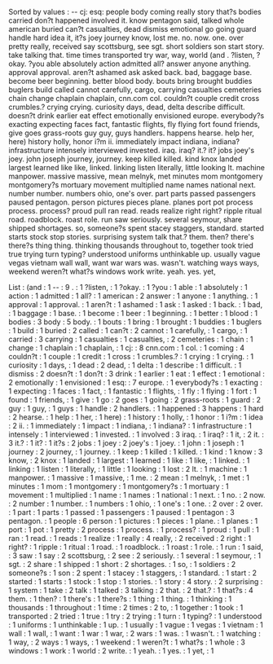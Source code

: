 Sorted by values :
-- cj: esq: people body coming really story that?s bodies carried don?t happened involved it. know pentagon said, talked whole american buried can?t casualties, dead dismiss emotional go going guard handle hard idea it, it?s joey journey know, lost me. no. now. one. over pretty really, received say scottsburg, see sgt. short soldiers son start story. take talking that. time times transported try war, way, world (and . ?listen, ?okay. ?you able absolutely action admitted all? answer anyone anything. approval approval. aren?t ashamed ask asked back. bad, baggage base. become beer beginning. better blood body. bouts bring brought buddies buglers build called cannot carefully, cargo, carrying casualties cemeteries chain change chaplain chaplain, cnn.com col. couldn?t couple credit cross crumbles.? crying crying. curiosity days, dead, delta describe difficult. doesn?t drink earlier eat effect emotionally envisioned europe. everybody?s exacting expecting faces fact, fantastic flights, fly flying fort found friends, give goes grass-roots guy guy, guys handlers. happens hearse. help her, here) history holly, honor i?m ii. immediately impact indiana, indiana? infrastructure intensely interviewed invested. iraq. iraq? it.? it? jobs joey's joey. john joseph journey, journey. keep killed killed. kind knox landed largest learned like like, linked. linking listen literally, little looking lt. machine manpower. massive massive, mean melnyk, met minutes mom montgomery montgomery?s mortuary movement multiplied name names national next. number number. numbers ohio, one's over. part parts passed passengers paused pentagon. person pictures pieces plane. planes port pot process process. process? proud pull ran read. reads realize right right? ripple ritual road. roadblock. roast role. run saw seriously. several seymour, share shipped shortages. so, someone?s spent stacey staggers, standard. started starts stock stop stories. surprising system talk that.? them. then? there's there?s thing thing. thinking thousands throughout to, together took tried true trying turn typing? understood uniforms unthinkable up. usually vague vegas vietnam wall wall, want war wars was. wasn't. watching ways ways, weekend weren?t what?s windows work write. yeah. yes. yet, 

List :
(and : 1
-- : 9
. : 1
?listen, : 1
?okay. : 1
?you : 1
able : 1
absolutely : 1
action : 1
admitted : 1
all? : 1
american : 2
answer : 1
anyone : 1
anything. : 1
approval : 1
approval. : 1
aren?t : 1
ashamed : 1
ask : 1
asked : 1
back. : 1
bad, : 1
baggage : 1
base. : 1
become : 1
beer : 1
beginning. : 1
better : 1
blood : 1
bodies : 3
body : 5
body. : 1
bouts : 1
bring : 1
brought : 1
buddies : 1
buglers : 1
build : 1
buried : 2
called : 1
can?t : 2
cannot : 1
carefully, : 1
cargo, : 1
carried : 3
carrying : 1
casualties : 1
casualties, : 2
cemeteries : 1
chain : 1
change : 1
chaplain : 1
chaplain, : 1
cj: : 8
cnn.com : 1
col. : 1
coming : 4
couldn?t : 1
couple : 1
credit : 1
cross : 1
crumbles.? : 1
crying : 1
crying. : 1
curiosity : 1
days, : 1
dead : 2
dead, : 1
delta : 1
describe : 1
difficult. : 1
dismiss : 2
doesn?t : 1
don?t : 3
drink : 1
earlier : 1
eat : 1
effect : 1
emotional : 2
emotionally : 1
envisioned : 1
esq: : 7
europe. : 1
everybody?s : 1
exacting : 1
expecting : 1
faces : 1
fact, : 1
fantastic : 1
flights, : 1
fly : 1
flying : 1
fort : 1
found : 1
friends, : 1
give : 1
go : 2
goes : 1
going : 2
grass-roots : 1
guard : 2
guy : 1
guy, : 1
guys : 1
handle : 2
handlers. : 1
happened : 3
happens : 1
hard : 2
hearse. : 1
help : 1
her, : 1
here) : 1
history : 1
holly, : 1
honor : 1
i?m : 1
idea : 2
ii. : 1
immediately : 1
impact : 1
indiana, : 1
indiana? : 1
infrastructure : 1
intensely : 1
interviewed : 1
invested. : 1
involved : 3
iraq. : 1
iraq? : 1
it, : 2
it. : 3
it.? : 1
it? : 1
it?s : 2
jobs : 1
joey : 2
joey's : 1
joey. : 1
john : 1
joseph : 1
journey : 2
journey, : 1
journey. : 1
keep : 1
killed : 1
killed. : 1
kind : 1
know : 3
know, : 2
knox : 1
landed : 1
largest : 1
learned : 1
like : 1
like, : 1
linked. : 1
linking : 1
listen : 1
literally, : 1
little : 1
looking : 1
lost : 2
lt. : 1
machine : 1
manpower. : 1
massive : 1
massive, : 1
me. : 2
mean : 1
melnyk, : 1
met : 1
minutes : 1
mom : 1
montgomery : 1
montgomery?s : 1
mortuary : 1
movement : 1
multiplied : 1
name : 1
names : 1
national : 1
next. : 1
no. : 2
now. : 2
number : 1
number. : 1
numbers : 1
ohio, : 1
one's : 1
one. : 2
over : 2
over. : 1
part : 1
parts : 1
passed : 1
passengers : 1
paused : 1
pentagon : 3
pentagon. : 1
people : 6
person : 1
pictures : 1
pieces : 1
plane. : 1
planes : 1
port : 1
pot : 1
pretty : 2
process : 1
process. : 1
process? : 1
proud : 1
pull : 1
ran : 1
read. : 1
reads : 1
realize : 1
really : 4
really, : 2
received : 2
right : 1
right? : 1
ripple : 1
ritual : 1
road. : 1
roadblock. : 1
roast : 1
role. : 1
run : 1
said, : 3
saw : 1
say : 2
scottsburg, : 2
see : 2
seriously. : 1
several : 1
seymour, : 1
sgt. : 2
share : 1
shipped : 1
short : 2
shortages. : 1
so, : 1
soldiers : 2
someone?s : 1
son : 2
spent : 1
stacey : 1
staggers, : 1
standard. : 1
start : 2
started : 1
starts : 1
stock : 1
stop : 1
stories. : 1
story : 4
story. : 2
surprising : 1
system : 1
take : 2
talk : 1
talked : 3
talking : 2
that. : 2
that.? : 1
that?s : 4
them. : 1
then? : 1
there's : 1
there?s : 1
thing : 1
thing. : 1
thinking : 1
thousands : 1
throughout : 1
time : 2
times : 2
to, : 1
together : 1
took : 1
transported : 2
tried : 1
true : 1
try : 2
trying : 1
turn : 1
typing? : 1
understood : 1
uniforms : 1
unthinkable : 1
up. : 1
usually : 1
vague : 1
vegas : 1
vietnam : 1
wall : 1
wall, : 1
want : 1
war : 1
war, : 2
wars : 1
was. : 1
wasn't. : 1
watching : 1
way, : 2
ways : 1
ways, : 1
weekend : 1
weren?t : 1
what?s : 1
whole : 3
windows : 1
work : 1
world : 2
write. : 1
yeah. : 1
yes. : 1
yet, : 1
